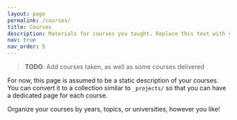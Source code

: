 ```yaml
---
layout: page
permalink: /courses/
title: Courses
description: Materials for courses you taught. Replace this text with your description.
nav: true
nav_order: 5
---
```


> **TODO**: Add courses taken, as well as some courses delivered

For now, this page is assumed to be a static description of your courses. You can convert it to a collection similar to `_projects/` so that you can have a dedicated page for each course.

Organize your courses by years, topics, or universities, however you like!
